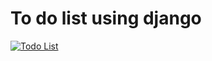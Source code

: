 # To do list using django

[![Todo List](https://github.com/swapnilghule112/ToDo/screenshots/screenshots/todo-list.png)](#features)
